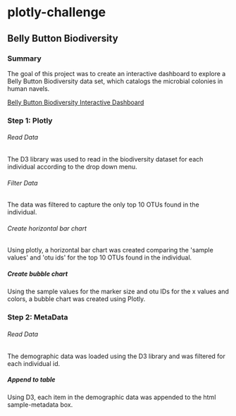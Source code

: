 # plotly-challenge

## Belly Button Biodiversity

### Summary

The goal of this project was to create an interactive dashboard to explore a Belly Button Biodiversity data set, which catalogs the microbial colonies in human navels.

[Belly Button Biodiversity Interactive Dashboard](https://github.com/grand42/plotly-challenge/blob/main/Belly%20Button%20Biodiversity/index.html)

### Step 1: Plotly

###### Read Data

The D3 library was used to read in the biodiversity dataset for each individual according to the drop down menu.

###### Filter Data

The data was filtered to capture the only top 10 OTUs found in the individual.

###### Create horizontal bar chart

Using plotly, a horizontal bar chart was created comparing the 'sample values' and 'otu ids' for the top 10 OTUs found in the individual.

##### Create bubble chart

Using the sample values for the marker size and otu IDs for the x values and colors, a bubble chart was created using Plotly.

### Step 2: MetaData

###### Read Data

The demographic data was loaded using the D3 library and was filtered for each individual id.

##### Append to table

Using D3, each item in the demographic data was appended to the html sample-metadata box.
